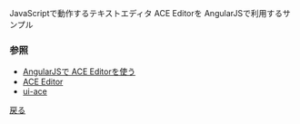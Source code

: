 JavaScriptで動作するテキストエディタ ACE Editorを AngularJSで利用するサンプル

### 参照

<ul>
    <li><a href="http://www.walbrix.com/jp/blog/2014-01-angularjs-ace-editor.html">AngularJSで ACE Editorを使う</a></li>
    <li><a href="http://ace.c9.io/">ACE Editor</a> </li>
    <li><a href="http://angular-ui.github.io/ui-ace/">ui-ace</a></li>
</ul>

[戻る](/ui-ace.html)